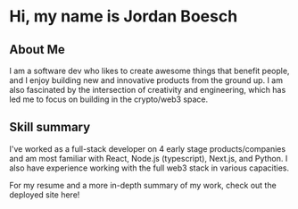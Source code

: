 # Hi, my name is Jordan Boesch


## About Me
I am a software dev who likes to create awesome things that benefit people, and I enjoy building new and innovative products from the ground up. I am also fascinated by the intersection of creativity and engineering, which has led me to focus on building in the crypto/web3 space.

## Skill summary
I've worked as a full-stack developer on 4 early stage products/companies and am most familiar with React, Node.js (typescript), Next.js, and Python. I also have experience working with the full web3 stack in various capacities. 

For my resume and a more in-depth summary of my work, check out the deployed site here!